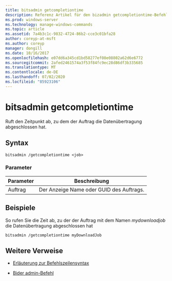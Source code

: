 ```yaml
---
title: bitsadmin getcompletiontime
description: Referenz Artikel für den bizadmin getcompletiontime-Befehl, der den Zeitpunkt abruft, zu dem der Auftrag das Übertragen von Daten abgeschlossen hat.
ms.prod: windows-server
ms.technology: manage-windows-commands
ms.topic: article
ms.assetid: 7a4b3c1c-9832-4724-86b2-cce3c01bfa28
author: coreyp-at-msft
ms.author: coreyp
manager: dongill
ms.date: 10/16/2017
ms.openlocfilehash: e07dd6a345cd1bd58277ef08e08802a62d6e6772
ms.sourcegitcommit: 2afed2461574a3f53f84fc9ec28d86df3b335685
ms.translationtype: MT
ms.contentlocale: de-DE
ms.lasthandoff: 07/02/2020
ms.locfileid: "85923106"
---
```

# <a name="bitsadmin-getcompletiontime"></a>bitsadmin getcompletiontime

Ruft den Zeitpunkt ab, zu dem der Auftrag die Datenübertragung abgeschlossen hat.

## <a name="syntax"></a>Syntax

```
bitsadmin /getcompletiontime <job>
```

### <a name="parameters"></a>Parameter

| Parameter | Beschreibung |
| -------------- | -------------- |
| Auftrag | Der Anzeige Name oder GUID des Auftrags. |

## <a name="examples"></a>Beispiele

So rufen Sie die Zeit ab, zu der der Auftrag mit dem Namen *mydownloadjob* die Datenübertragung abgeschlossen hat

```
bitsadmin /getcompletiontime myDownloadJob
```

## <a name="additional-references"></a>Weitere Verweise

- [Erläuterung zur Befehlszeilensyntax](command-line-syntax-key.md)

- [Bider admin-Befehl](bitsadmin.md)
